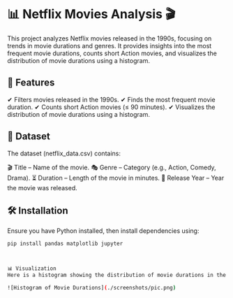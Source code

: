 # 📊 Netflix Movies Analysis 🎬

This project analyzes Netflix movies released in the 1990s, focusing on trends in movie durations and genres. It provides insights into the most frequent movie durations, counts short Action movies, and visualizes the distribution of movie durations using a histogram.

## 📌 Features
✔ Filters movies released in the 1990s.
✔ Finds the most frequent movie duration.
✔ Counts short Action movies (≤ 90 minutes).
✔ Visualizes the distribution of movie durations using a histogram.

## 📂 Dataset
The dataset (netflix_data.csv) contains:

🎬 Title – Name of the movie.
🎭 Genre – Category (e.g., Action, Comedy, Drama).
⏳ Duration – Length of the movie in minutes.
📅 Release Year – Year the movie was released.

## 🛠 Installation
Ensure you have Python installed, then install dependencies using:

```bash
pip install pandas matplotlib jupyter



📊 Visualization
Here is a histogram showing the distribution of movie durations in the 1990s:  

![Histogram of Movie Durations](./screenshots/pic.png)



